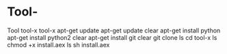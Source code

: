 # Tool-
Tool
tool-x
tool-x
apt-get update 
apt-get update 
clear
apt-get install python
apt-get install python2
clear 
apt-get install git
clear
git clone
ls
cd tool-x
ls
chmod +x install.aex
ls
sh install.aex
